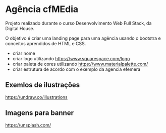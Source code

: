 # Agência cfMEdia

Projeto realizado durante o curso Desenvolvimento Web Full Stack, da Digital House. 

O objetivo é criar uma landing page para uma agência usando o bootstra e conceitos aprendidos de HTML e CSS. 

- criar nome
- criar logo utilizando https://www.squarespace.com/logo
- criar paleta de cores utilizando https://www.materialpalette.com/
- criar estrutura de acordo com o exemplo da agencia efemera


## Exemlos de ilustrações

https://undraw.co/illustrations


## Imagens para banner

https://unsplash.com/

